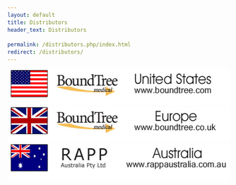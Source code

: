 ```yaml
---
layout: default
title: Distributors
header_text: Distributors

permalink: /distributors.php/index.html
redirect: /distributors/
---
```


<div align="center">
	<a href="http://www.boundtree.com" target="_blank"><img src="distro-us.jpg" width="530" height="81" alt="BoundTree" border="0"></a>
	<a href="http://www.boundtree.co.uk" target="_blank"><img src="distro-eu.jpg" width="530" height="81" alt="BoundTree UK" border="0"></a>
	<a href="http://www.rappaustralia.com.au" target="_blank"><img src="distro-au.jpg" width="530" height="81" alt="RAPP Australia" border="0"></a>
</div>

